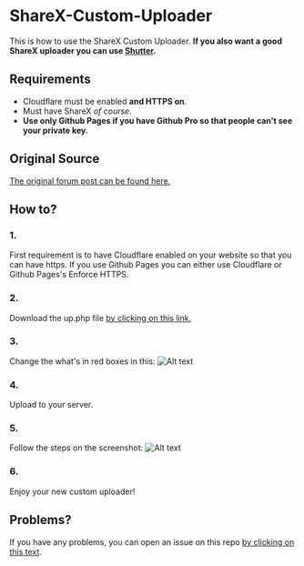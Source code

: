 # ShareX-Custom-Uploader
This is how to use the ShareX Custom Uploader.
**If you also want a good ShareX uploader you can use [Shutter](https://shutter.host).**
## Requirements
- Cloudflare must be enabled **and HTTPS on**.
- Must have ShareX *of course*.
- **Use only Github Pages if you have Github Pro so that people can't see your private key.**
## Original Source
[The original forum post can be found here.](https://www.nextgenupdate.com/forums/computers/886853-how-make-your-own-custom-sharex-image-uploader-custom-domain-etc.html)
## How to?
### 1.
First requirement is to have Cloudflare enabled on your website so that you can have https.
If you use Github Pages you can either use Cloudflare or Github Pages's Enforce HTTPS.
### 2.
Download the up.php file [by clicking on this link.](https://github.com/BlueGoPvP/ShareX-Custom-Uploader/raw/master/up.php)
### 3.
Change the what's in red boxes in this: ![Alt text](https://bgpvp.cf/vgiuu1qi.png)
### 4.
Upload to your server.
### 5.
Follow the steps on the screenshot: ![Alt text](https://i.imgur.com/J3z35jW.png)
### 6.
Enjoy your new custom uploader!
## Problems?
If you have any problems, you can open an issue on this repo [by clicking on this text](https://github.com/bgpvp/ShareX-Custom-Uploader/issues/new).
